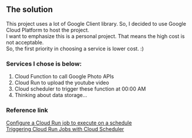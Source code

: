 
## The solution

This project uses a lot of Google Client library. So, I decided to use Google Cloud Platform to host the project.  
I want to emphasize this is a personal project. That means the high cost is not acceptable.    
So, the first priority in choosing a service is lower cost. :) 

### Services I chose is below:
1. Cloud Function to call Google Photo APIs
2. Cloud Run to upload the youtube video
3. Cloud scheduler to trigger these function at 00:00 AM
4. Thinking about data storage...


### Reference link
[Configure a Cloud Run job to execute on a schedule](https://cloud.google.com/run/docs/execute/jobs-on-schedule#using-scheduler)  
[Triggering Cloud Run Jobs with Cloud Scheduler](https://codelabs.developers.google.com/cloud-run-jobs-and-cloud-scheduler#0)